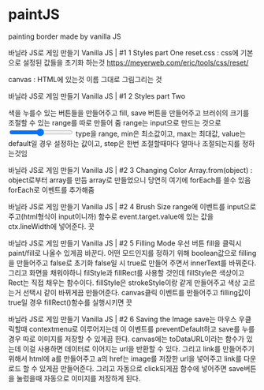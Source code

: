 # paintJS

painting border made by vanilla JS

바닐라 JS로 게임 만들기 Vanilla JS | #1 1 Styles part One
reset.css : css에 기본으로 설정된 값들을 초기화 하는것
https://meyerweb.com/eric/tools/css/reset/

canvas : HTML에 있는것 이름 그대로 그림그리는 것

바닐라 JS로 게임 만들기 Vanilla JS | #1 2 Styles part Two

색을 누를수 있는 버튼들을 만들어주고 fill, save 버튼을 만들어주고
브러쉬의 크기를 조절할 수 있는 range를 따로 만들어 줌
range는 input으로 만드는 것으로
<input type="Range" id="jsRange" min="0.1" max="5" value="2.5" step="0.1"/>
type을 range, min은 최소값이고, max는 최대값, value는 default일 경우 설정하는 값이고, step은 한번 조절할때마다 얼마나 조절되는지를 정하는것임

바닐라 JS로 게임 만들기 Vanilla JS | #2 3 Changing Color
Array.from(object) : object로부터 array를 만듬
array로 만들었으니 당연히 여기에 forEach를 쓸수 있음 forEach로 이벤트를 추가해줌

바닐라 JS로 게임 만들기 Vanilla JS | #2 4 Brush Size
range에 이벤트를 input으로 주고(html형식이 input이니까) 함수로 event.target.value에 있는 값을 ctx.lineWidth에 넣어준다. 끗

바닐라 JS로 게임 만들기 Vanilla JS | #2 5 Filling Mode
우선 버튼 fill을 클릭시 paint/fill로 나올수 있게끔 바꾼다. 어떤 모드인지를 정하기 위해 boolean값으로 filling을 만들어주고 false로 초기화
false일 시 true로 만들어 주면서 innerText를 바꿔준다.
그리고 화면을 채워야하니 filStyle과 fillRect를 사용할 것인데 fillStyle은 색상이고 Rect는 직접 채우는 함수이다.
fillStyle은 strokeStyle이랑 같게 만들어주고 색상 고르는거 선택시 같이 바뀌게끔 만들어준다.
canvas클릭 이벤트를 만들어주고 filling값이 true일 경우 fillRect()함수를 실행시키면 끗

바닐라 JS로 게임 만들기 Vanilla JS | #2 6 Saving the Image
save는 마우스 우클릭할때 contextmenu로 이루어지는데 이 이벤트를 preventDefault하고
save를 누를 경우 따로 이미지를 저장할 수 있게끔 한다.
canvas에는 toDataURL이라는 함수가 있는데 이걸 사용하면 데이터로 이어지는 url을 반환할 수 있다.
그리고 link를 만들어주기 위해서 html에 a를 만들어주고 a의 href는 image를 저장한 url을 넣어주고
link를 다운로드 할 수 있게끔 만들어준다. 그리고 자동으로 click되게끔 함수에 넣어주면
save버튼을 눌렀을때 자동으로 이미지를 저장하게 된다.
